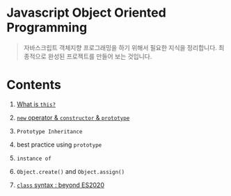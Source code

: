 # Javascript Object Oriented Programming

> 자바스크립트 객체지향 프로그래밍을 하기 위해서 필요한 지식을 정리합니다. 최종적으로 완성된 프로젝트를 만들어 보는 것입니다.

# Contents

1. [What is `this?`](concepts/this.md)

2. [`new` operator & `constructor` & `prototype`](concepts/new_constructor_prototype.md)

3. `Prototype Inheritance`

4. best practice using `prototype`

5. `instance of`

6. `Object.create()` and `Object.assign()`

7. [`class` syntax : beyond ES2020](concepts/class.md)
